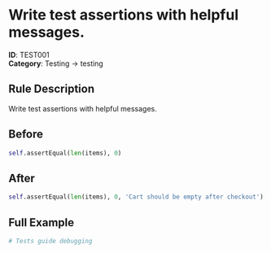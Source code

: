 # Write test assertions with helpful messages.

**ID**: TEST001  
**Category**: Testing → testing

## Rule Description
Write test assertions with helpful messages.

## Before
```python
self.assertEqual(len(items), 0)
```

## After  
```python
self.assertEqual(len(items), 0, 'Cart should be empty after checkout')
```

## Full Example
```python
# Tests guide debugging
```
